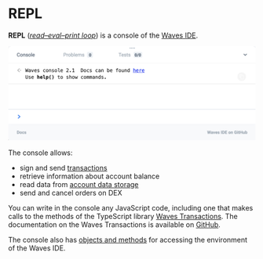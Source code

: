 # REPL

**REPL** ([_read–eval–print loop_](https://en.wikipedia.org/wiki/Read%E2%80%93eval%E2%80%93print_loop)) is a console of the [Waves IDE](/developer-tools/waves-ide.md).

<img src="img/repl/repl.png" width="700px" />

The console allows:

* sign and send [transactions](/blockchain/transaction.md)
* retrieve information about account balance
* read data from [account data storage](/blockchain/account-data-storage.md)
* send and cancel orders on DEX

You can write in the console any JavaScript code, including one that makes calls to the methods of the TypeScript library [Waves Transactions](https://github.com/wavesplatform/waves-transactions). The documentation on the Waves Transactions is available on [GitHub](https://wavesplatform.github.io/waves-transactions/).

The console also has [objects and methods](https://wavesplatform.github.io/waves-transactions/globals.html) for accessing the environment of the Waves IDE.
